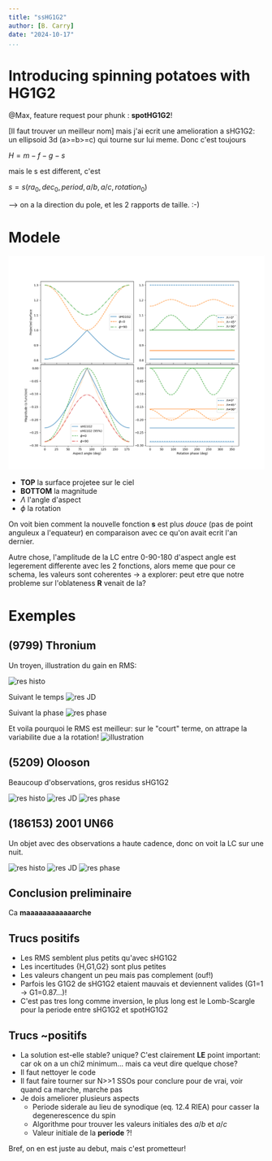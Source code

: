 ```yaml
---
title: "ssHG1G2"
author: [B. Carry]
date: "2024-10-17"
...
```

# Introducing spinning potatoes with HG1G2

@Max, feature request pour phunk : **spotHG1G2**!

[Il faut trouver un meilleur nom] mais j'ai ecrit une amelioration a sHG1G2: un ellipsoid 3d (a>=b>=c) qui tourne sur lui meme. Donc c'est toujours

$H = m - f - g - s$

mais le s est different, c'est

$s = s(ra_0, dec_0, period, a/b, a/c, rotation_0)$

--> on a la direction du pole, et les 2 rapports de taille. 
:-)


# Modele

![explanation](ssHG1G2.png)

- **TOP** la surface projetee sur le ciel
- **BOTTOM** la magnitude
- $\Lambda$ l'angle d'aspect
- $\phi$ la rotation

On voit bien comment la nouvelle fonction **s** est plus *douce* (pas de
point anguleux a l'equateur) en comparaison avec ce qu'on avait ecrit l'an dernier.

Autre chose, l'amplitude de la LC entre 0-90-180 d'aspect angle est legerement differente avec les 2 fonctions, alors meme que pour ce schema, les valeurs sont coherentes -> a explorer: peut etre que notre probleme sur l'oblateness **R** venait de la?


# Exemples

## (9799) Thronium

Un troyen, illustration du gain en RMS:

![res histo](9799_Thronium_res_hist.png)

Suivant le temps
![res JD](9799_Thronium_res_jd.png)

Suivant la phase
![res phase](9799_Thronium_res_phase.png)

Et voila pourquoi le RMS est meilleur: sur le "court" terme, on attrape la variabilite due a la rotation!
![illustration](9799_Thronium_comparison.png)

## (5209) Olooson

Beaucoup d'observations, gros residus sHG1G2

![res histo](5209_Oloosson_res_hist.png)
![res JD](5209_Oloosson_res_jd.png)
![res phase](5209_Oloosson_res_phase.png)


## (186153) 2001 UN66

Un objet avec des observations a haute cadence, donc on voit la LC sur une nuit. 

![res histo](186153_2001_UN66_res_hist.png)
![res JD](186153_2001_UN66_res_jd.png)
![res phase](186153_2001_UN66_res_phase.png)


## Conclusion preliminaire

Ca **maaaaaaaaaaaarche**

## Trucs positifs

- Les RMS semblent plus petits qu'avec sHG1G2
- Les incertitudes {H,G1,G2} sont plus petites
- Les valeurs changent un peu mais pas complement (ouf!)
- Parfois les G1G2 de sHG1G2 etaient mauvais et deviennent valides (G1=1 -> G1=0.87...)!
- C'est pas tres long comme inversion, le plus long est le Lomb-Scargle pour la periode entre sHG1G2 et spotHG1G2



## Trucs ~positifs

- La solution est-elle stable? unique? C'est clairement **LE** point important: car ok on a un chi2 minimum... mais ca veut dire quelque chose?
- Il faut nettoyer le code
- Il faut faire tourner sur N>>1 SSOs pour conclure pour de vrai, voir quand ca marche, marche pas
- Je dois ameliorer plusieurs aspects
  - Periode siderale au lieu de synodique (eq. 12.4 RIEA) pour casser la degenerescence du spin
  - Algorithme pour trouver les valeurs initiales des $a/b$ et $a/c$ 
  - Valeur initiale de la **periode** ?!

Bref, on en est juste au debut, mais c'est prometteur!

